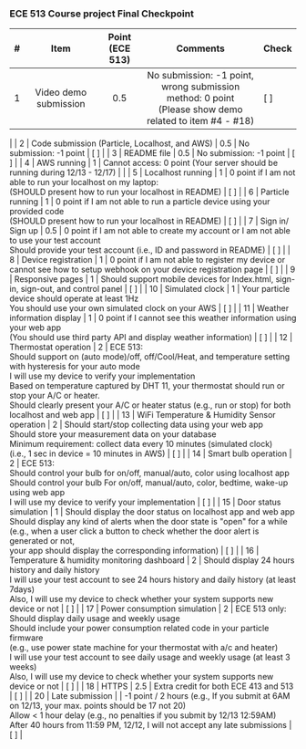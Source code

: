 ### ECE 513 Course project Final Checkpoint

| # | Item | Point (ECE 513) | Comments | Check |
|:---:|:---:|:---:|:---:|---|
| 1 | Video demo submission | 0.5 | No submission: -1 point, wrong submission method: 0 point<br>(Please show demo related to item #4 - #18) | [ ]
 |
| 2 | Code submission (Particle, Localhost, and AWS) | 0.5 | No submission: -1 point | [ ] |
| 3 | README file | 0.5 | No submission: -1 point | [ ] |
| 4 | AWS running | 1 | Cannot access: 0 point (Your server should be running during 12/13 - 12/17) |  |
| 5 | Localhost running | 1 | 0 point if I am not able to run your localhost on my laptop:<br>(SHOULD present how to run your localhost in README) | [ ] |
| 6 | Particle running | 1 | 0 point if I am not able to run a particle device using your provided code<br>(SHOULD present how to run your localhost in README) | [ ] |
| 7 | Sign in/ Sign up | 0.5 | 0 point if I am not able to create my account or I am not able to use your test account<br>Should provide your test account (i.e., ID and password in README) | [ ] |
| 8 | Device registration | 1 | 0 point if I am not able to register my device or cannot see how to setup webhook on your device registration page | [ ] |
| 9 | Responsive pages | 1 | Should support mobile devices for Index.html, sign-in, sign-out, and control panel | [ ] |
| 10 | Simulated clock | 1 | Your particle device should operate at least 1Hz<br>You should use your own simulated clock on your AWS | [ ] |
| 11 | Weather information display | 1 | 0 point if I cannot see this weather information using your web app<br>(You should use third party API and display weather information) | [ ] |
| 12 | Thermostat operation | 2 | ECE 513:<br>Should support on (auto mode)/off, off/Cool/Heat, and temperature setting with hysteresis for your auto mode<br>I will use my device to verify your implementation<br>Based on temperature captured by DHT 11, your thermostat should run or stop your A/C or heater. <br>Should clearly present your A/C or heater status (e.g., run or stop) for both localhost and web app | [ ] |
| 13 | WiFi Temperature & Humidity Sensor operation | 2 | Should start/stop collecting data using your web app<br>Should store your measurement data on your database<br>Minimum requirement: collect data every 10 minutes (simulated clock) <br>(i.e., 1 sec in device = 10 minutes in AWS) | [ ] |
| 14 | Smart bulb operation | 2 | ECE 513:<br>Should control your bulb for on/off, manual/auto, color using localhost app<br>Should control your bulb For on/off, manual/auto, color, bedtime, wake-up using web app<br>I will use my device to verify your implementation | [ ] |
| 15 | Door status simulation | 1 | Should display the door status on localhost app and web app<br>Should display any kind of alerts when the door state is "open" for a while <br>(e.g., when a user click a button to check whether the door alert is generated or not, <br>your app should display the corresponding information) | [ ] |
| 16 | Temperature & humidity monitoring dashboard | 2 | Should display 24 hours history and daily history<br>I will use your test account to see 24 hours history and daily history (at least 7days)<br>Also, I will use my device to check whether your system supports new device or not | [ ] |
| 17 | Power consumption simulation | 2 | ECE 513 only:<br>Should display daily usage and weekly usage<br>Should include your power consumption related code in your particle firmware <br>(e.g., use power state machine for your thermostat with a/c and heater)<br>I will use your test account to see daily usage and weekly usage (at least 3 weeks)<br>Also, I will use my device to check whether your system supports new device or not | [ ] |
| 18 | HTTPS | 2.5 | Extra credit for both ECE 413 and 513 | [ ] |
| 20 | Late submission |  | -1 point / 2 hours (e.g., If you submit at 6AM on 12/13, your max. points should be 17 not 20)<br>Allow < 1 hour delay (e.g., no penalties if you submit by 12/13 12:59AM)<br>After 40 hours from 11:59 PM, 12/12, I will not accept any late submissions | [ ] |